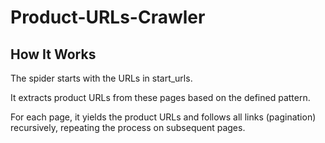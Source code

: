 # Product-URLs-Crawler

## How It Works
The spider starts with the URLs in start_urls.

It extracts product URLs from these pages based on the defined pattern.

For each page, it yields the product URLs and follows all links (pagination) recursively, repeating the process on subsequent pages.
